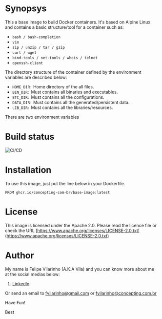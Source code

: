 Synopsys
========

This a base image to build Docker containers.
It's based on Alpine Linux and contains a basic structure/tool for a container such as:

- `bash / bash-completion`
- `vim`
- `zip / unzip / tar / gzip`
- `curl / wget`
- `bind-tools / net-tools / whois / telnet`
- `openssh-client`


The directory structure of the container defined by the environment variables are described below:

- `HOME_DIR:` Home directory of the all files.
- `BIN_DIR:` Must contains all binaries and executables.
- `ETC_DIR:` Must contains all the configurations.
- `DATA_DIR:` Must contains all the generated/persistent data.
- `LIB_DIR:` Must contains all the libraries/resources.

There are two environment variables


Build status
============

![CI/CD](https://github.com/concepting-com-br/base-image/workflows/Docker/badge.svg)


Installation
============

To use this image, just put the line below in your Dockerfile.

`FROM ghcr.io/concepting-com-br/base-image:latest`


License
=======

This image is licensed under the Apache 2.0. Please read the licence file or check the URL [https://www.apache.org/licenses/LICENSE-2.0.txt](https://www.apache.org/licenses/LICENSE-2.0.txt)


Author
======

My name is Felipe Vilarinho (A.K.A Vila) and you can know more about me at the social medias below:

1. [LinkedIn](https://br.linkedin.com/in/fvilarinho)

Or send an email to fvilarinho@gmail.com or fvilarinho@concepting.com.br

Have Fun!

Best